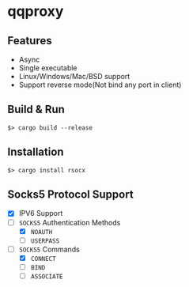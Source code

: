 # qqproxy

## Features

* Async
* Single executable
* Linux/Windows/Mac/BSD support
* Support reverse mode(Not bind any port in client)

## Build & Run

`$> cargo build --release`

## Installation

`$> cargo install rsocx`


## Socks5 Protocol Support

- [x] IPV6 Support
- [ ] `SOCKS5` Authentication Methods
  - [x] `NOAUTH` 
  - [ ] `USERPASS`
- [ ] `SOCKS5` Commands
  - [x] `CONNECT`
  - [ ] `BIND`
  - [ ] `ASSOCIATE` 
